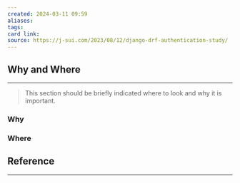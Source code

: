 ```yaml
---
created: 2024-03-11 09:59
aliases: 
tags: 
card link: 
source: https://j-sui.com/2023/08/12/django-drf-authentication-study/
---
```

## Why and Where
---
> This section should be briefly indicated where to look and why it is important.

### Why


### Where





## Reference
---